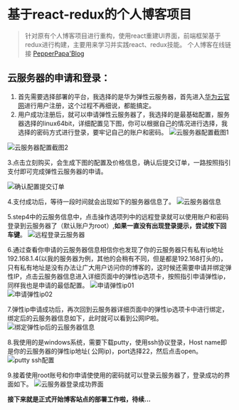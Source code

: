 # 基于react-redux的个人博客项目
> 针对原有个人博客项目进行重构，使用react重建UI界面，前端框架基于redux进行构建，主要用来学习并实践react、redux技能。
> 个人博客在线链接 [PepperPapa'Blog](http://pepperpapa.xyz/blog)

## 云服务器的申请和登录：

1. 首先需要选择部署的平台，我选择的是华为弹性云服务器，首先进入[华为云官网](http://www.hwclouds.com/)进行用户注册，这个过程不再细说，都能搞定。 
2. 用户成功注册后，就可以申请弹性云服务器了，我选择的是最基础配置，服务器选择的linux64bit，详细配置见下图，你可以根据自己的情况进行选择，我选择的密码方式进行登录，要牢记自己的账户和密码。 
 ![云服务器配置截图1](http://per.kelantu.com/photos/1478689363-FlEqwuSXgzJvU_oO3OBJBnDO8o8e-orij0?e=3153600000&token=CT86R8zZYVXDyHWEWFoMX4pz0ksOzxtKCaC80si4:mYnxF1kYOyZ5Ily2v485Y2_Vvl0=)   
 
 ![云服务器配置截图2](http://per.kelantu.com/photos/1478690203-FrRtXTg1AhFczVBHhbNLF2iJ6slN-orij0?e=3153600000&token=CT86R8zZYVXDyHWEWFoMX4pz0ksOzxtKCaC80si4:mihKfml8oGATKYy59t6i3vWoiUI=)   
 
3.点击立刻购买，会生成下图的配置及价格信息，确认后提交订单，一路按照指引支付即可完成弹性云服务器的申请。 

 ![确认配置提交订单](http://per.kelantu.com/photos/1478690332-FrYswN4DJIyNKyuMMHLKtHwCPhJY-orij0?e=3153600000&token=CT86R8zZYVXDyHWEWFoMX4pz0ksOzxtKCaC80si4:LdmIEg5C1g16zjm2F_YjA5YNdQw=)  
 
4.支付成功后，等待一段时间就会出现如下的服务器信息了。 
  ![云服务器信息](http://per.kelantu.com/photos/1478690554-FmtcjygxXyBGelSSaxx7ZNUG1dqj-orij0?e=3153600000&token=CT86R8zZYVXDyHWEWFoMX4pz0ksOzxtKCaC80si4:exew60DyiDBVuvP-7na5yzYpp04=)  
  
5.step4中的云服务信息中，点击操作选项列中的远程登录就可以使用账户和密码登录到云服务器了（默认账户为root）,**如果一直没有出现登录提示，尝试按下回车键**。 
  ![远程登录云服务器](http://per.kelantu.com/photos/1478690887-FuYewS9mPhsyvbTa9iwK54KGQNCy-orij0?e=3153600000&token=CT86R8zZYVXDyHWEWFoMX4pz0ksOzxtKCaC80si4:32fzSJ5-3CowrhPphzyle7mTq2U=)  
  
6.通过查看你申请的云服务器信息相信你也发现了你的云服务器只有私有ip地址192.168.1.4(以我的服务器为例，其他的会稍有不同，但是都是192.168打头的)，只有私有地址是没有办法让广大用户访问你的博客的，这时候还需要申请并绑定弹性IP，点击云服务器信息进入详细页面中的弹性ip选项卡，按照指引申请弹性ip，同样我也是申请的最低配置。 
 ![申请弹性ip01](http://per.kelantu.com/photos/1478691384-FiS80dsieVGsDa2PWwMcckJ5Y4zd-orij0?e=3153600000&token=CT86R8zZYVXDyHWEWFoMX4pz0ksOzxtKCaC80si4:ofQGUR_isSuEZDBDw8fv9g_cwXw=)  
 ![申请弹性ip02](http://per.kelantu.com/photos/1478691384-FsGW9Q4ldhnGuDUokW7wihr6kqiy-orij0?e=3153600000&token=CT86R8zZYVXDyHWEWFoMX4pz0ksOzxtKCaC80si4:KMXoxcb3UJ_GnpJBiJ04VYccoMg=)  
 
7.弹性ip申请成功后，再次回到云服务器详细页面中的弹性ip选项卡中进行绑定，绑定后的云服务器信息如下，此时就可以看到公网IP啦。 
 ![绑定弹性ip后的云服务器信息](http://per.kelantu.com/photos/1478691650-FiYb8sSGmO6bAX3JXdOLUac4AfSi-orij0?e=3153600000&token=CT86R8zZYVXDyHWEWFoMX4pz0ksOzxtKCaC80si4:9EsYbPNZlLRjkjqlL7r7sOQnKPQ=) 
 
8.我使用的是windows系统，需要下载putty，使用ssh协议登录，Host name即是你的云服务器的弹性ip地址( 公网ip)，port选择22，然后点击open。 
 ![putty ssh配置](http://per.kelantu.com/photos/1478691982-FsIxnXXY9cKLI86K6_Xj5CeuV4jo-orij0?e=3153600000&token=CT86R8zZYVXDyHWEWFoMX4pz0ksOzxtKCaC80si4:D1ND3qymFN3M0tyB2WNP8KUzH8M=)  
 
9.接着使用root账号和你申请使使用的密码就可以登录云服务器了，登录成功的界面如下。 
 ![云服务器登录成功界面](http://per.kelantu.com/photos/1478691982-FkG4fhOW6EvVINGWX7kZAtspGNKI-orij0?e=3153600000&token=CT86R8zZYVXDyHWEWFoMX4pz0ksOzxtKCaC80si4:LqkXZqQEWyf8MQGsZ1y5k0OBRxA=)  
 
**接下来就是正式开始博客站点的部署工作啦，待续...**
